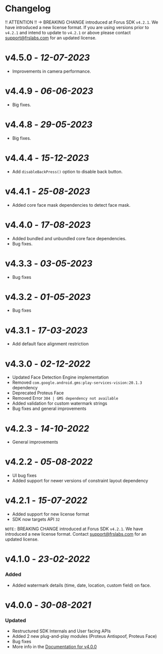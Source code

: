 # Changelog

‼ ATTENTION ‼ → BREAKING CHANGE introduced at Forus SDK `v4.2.1`. We have introduced a new license format. If you are using versions prior to `v4.2.1` and intend to update to `v4.2.1` or above please contact support@frslabs.com for an updated license.

# **v4.5.0** - *12-07-2023*
- Improvements in camera performance.

# **v4.4.9** - *06-06-2023*
- Big fixes.

# **v4.4.8** - *29-05-2023*
- Big fixes.

# **v4.4.4** - *15-12-2023*
- Add `disableBackPress()` option to disable back button.

# **v4.4.1** - *25-08-2023*
- Added core face mask dependencies to detect face mask.

# **v4.4.0** - *17-08-2023*
- Added bundled and unbundled core face dependencies.
- Bug fixes.

# **v4.3.3** - *03-05-2023*
- Bug fixes

# **v4.3.2** - *01-05-2023*
- Bug fixes

# **v4.3.1** - *17-03-2023*
- Add default face alignment restriction

# **v4.3.0** - *02-12-2022*
- Updated Face Detection Engine implementation
- Removed `com.google.android.gms:play-services-vision:20.1.3` dependency
- Deprecated Proteus Face
- Removed Error `304 | GMS dependency not available`
- Added validation for custom watermark strings
- Bug fixes and general improvements

# **v4.2.3** - *14-10-2022*
- General improvements

# **v4.2.2** - *05-08-2022*
- UI bug fixes
- Added support for newer versions of constraint layout dependency

# **v4.2.1** - *15-07-2022*
- Added support for new license format
- SDK now targets API `32`

`NOTE:` BREAKING CHANGE introduced at Forus SDK `v4.2.1`. We have introduced a new license format. Contact support@frslabs.com for an updated license.

# **v4.1.0** - *23-02-2022*

### Added
- Added watermark details (time, date, location, custom field) on face. 

# **v4.0.0** - *30-08-2021*

### Updated
- Restructured SDK Internals and User facing APIs
- Added 2 new plug-and-play modules (Proteus Antispoof, Proteus Face)
- Bug fixes
- More info in the [Documentation for v4.0.0](https://github.com/frslabs/forus-android/blob/dc44e3a804df5dc598af2e3982539fb3cf866e2f/README.md)

